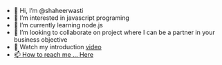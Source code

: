 - 👋 Hi, I’m @shaheerwasti
- 👀 I’m interested in javascript programing
- 🌱 I’m currently learning node.js
- 💞️ I’m looking to collaborate on project where I can be a partner in your business objective
- 🎥 Watch my introduction <span> <a href="https://youtu.be/m17CackwuSA" target="_blank" /> video </span> 
- 📫 How to reach me ... <span> <a href="https://www.upwork.com/freelancers/~01f43fe817d5f2ef41" target="_blank"/> Here <span>

<!---
shaheerwasti/shaheerwasti is a ✨ special ✨ repository because its `README.md` (this file) appears on your GitHub profile.
You can click the Preview link to take a look at your changes.
--->

